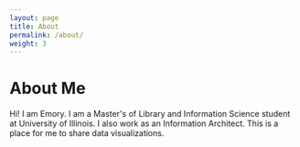 ```yaml
---
layout: page
title: About
permalink: /about/
weight: 3
---
```


# **About Me**

Hi! I am Emory. I am a Master's of Library and Information Science student at University of Illinois. I also work as an Information Architect. This is a place for me to share data visualizations.

